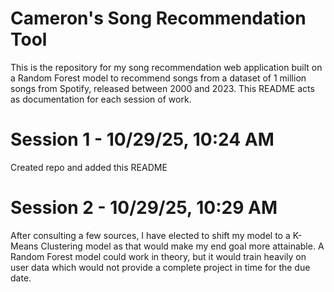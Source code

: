# Cameron's Song Recommendation Tool

This is the repository for my song recommendation web application built on a Random Forest model to recommend songs from a dataset of 1 million songs from Spotify, released between 2000 and 2023. This README acts as documentation for each session of work.

# Session 1 - 10/29/25, 10:24 AM
Created repo and added this README

# Session 2 - 10/29/25, 10:29 AM
After consulting a few sources, I have elected to shift my model to a K-Means Clustering model as that would make my end goal more attainable. A Random Forest model could work in theory, but it would train heavily on user data which would not provide a complete project in time for the due date.
